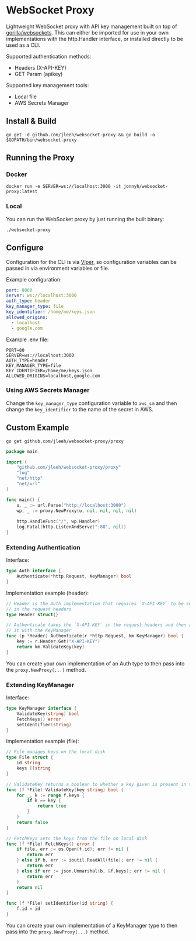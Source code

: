 # WebSocket Proxy
Lightweight WebSocket proxy with API key management built on top of 
[gorilla/websockets](https://github.com/gorilla/websocket). This can either be imported for use in your 
own implementations with the http.Handler interface, or installed directly to be used as a CLI.

Supported authentication methods:

- Headers (X-API-KEY)
- GET Param (apikey)

Supported key management tools:

- Local file
- AWS Secrets Manager

## Install & Build

```
go get -d github.com/jleeh/websocket-proxy && go build -o $GOPATH/bin/websocket-proxy
```

## Running the Proxy

### Docker
```
docker run -e SERVER=ws://localhost:3000 -it jonnyh/websocket-proxy:latest
```

### Local
You can run the WebSocket proxy by just running the built binary:
```
./websocket-proxy
```

## Configure

Configuration for the CLI is via [Viper](https://github.com/spf13/viper), so configuration variables can be passed in
via environment variables or file.

Example configuration:
```yaml
port: 8080
server: ws://localhost:3000
auth_type: header
key_manager_type: file
key_identifier: /home/me/keys.json
allowed_origins:
  - localhost
  - google.com
```

Example .env file:
```dotenv
PORT=80
SERVER=ws://localhost:3000
AUTH_TYPE=header
KEY_MANAGER_TYPE=file
KEY_IDENTIFIER=/home/me/keys.json
ALLOWED_ORIGINS=localhost,google.com
```

### Using AWS Secrets Manager
Change the `key_manager_type` configuration variable to `aws_sm` and then change the `key_identifier` to the name 
of the secret in AWS.

## Custom Example

```
go get github.com/jleeh/websocket-proxy/proxy
```

```go
package main

import (
	"github.com/jleeh/websocket-proxy/proxy"
	"log"
	"net/http"
	"net/url"
)

func main() {
	u, _ := url.Parse("http://localhost:3000")
	wp, _ := proxy.NewProxy(u, nil, nil, nil, nil)
	
	http.HandleFunc("/", wp.Handler)
	log.Fatal(http.ListenAndServe(":80", nil))
}
```

### Extending Authentication

Interface:
```go
type Auth interface {
	Authenticate(*http.Request, KeyManager) bool
}
```

Implementation example (header):
```go
// Header is the Auth implementation that requires `X-API-KEY` to be set
// in the request headers
type Header struct{}

// Authenticate takes the `X-API-KEY` in the request headers and then authenticates
// it with the KeyManager
func (p *Header) Authenticate(r *http.Request, km KeyManager) bool {
	key := r.Header.Get("X-API-KEY")
	return km.ValidateKey(key)
}
```

You can create your own implementation of an Auth type to then pass into the `proxy.NewProxy(...)` method.

### Extending KeyManager

Interface:
```go
type KeyManager interface {
	ValidateKey(string) bool
	FetchKeys() error
	setIdentifier(string)
}
```

Implementation example (file):
```go
// File manages keys on the local disk
type File struct {
	id string
	keys []string
}

// ValidateKey returns a boolean to whether a key given is present in the file
func (f *File) ValidateKey(key string) bool {
	for _, k := range f.keys {
		if k == key {
			return true
		}
	}
	return false
}

// FetchKeys sets the keys from the file on local disk
func (f *File) FetchKeys() error {
	if file, err := os.Open(f.id); err != nil {
		return err
	} else if b, err := ioutil.ReadAll(file); err != nil {
		return err
	} else if err := json.Unmarshal(b, &f.keys); err != nil {
		return err
	}
	return nil
}

func (f *File) setIdentifier(id string) {
	f.id = id
}
```

You can create your own implementation of a KeyManager type to then pass into the `proxy.NewProxy(...)` method.
